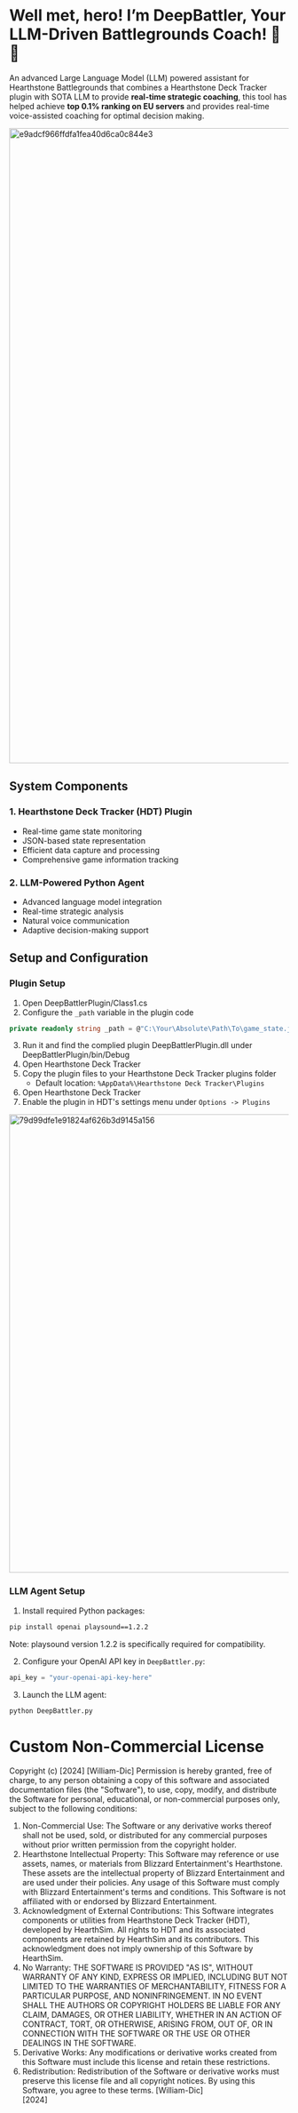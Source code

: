 # Well met, hero! I’m DeepBattler, Your LLM-Driven Battlegrounds Coach! 🍻🍻

An advanced Large Language Model (LLM) powered assistant for Hearthstone Battlegrounds that combines a Hearthstone Deck Tracker plugin with SOTA LLM to provide **real-time strategic coaching**, this tool has helped achieve **top 0.1% ranking on EU servers** and provides real-time voice-assisted coaching for optimal decision making.

<img width="1143" alt="e9adcf966ffdfa1fea40d6ca0c844e3" src="https://github.com/user-attachments/assets/daff2ce4-c499-4b9f-8232-8819e4f3e6da" />

## System Components

### 1. Hearthstone Deck Tracker (HDT) Plugin
- Real-time game state monitoring
- JSON-based state representation
- Efficient data capture and processing
- Comprehensive game information tracking

### 2. LLM-Powered Python Agent
- Advanced language model integration
- Real-time strategic analysis
- Natural voice communication
- Adaptive decision-making support

## Setup and Configuration

### Plugin Setup
1. Open DeepBattlerPlugin/Class1.cs
2. Configure the `_path` variable in the plugin code
```csharp
private readonly string _path = @"C:\Your\Absolute\Path\To\game_state.json";
```
3. Run it and find the complied plugin DeepBattlerPlugin.dll under DeepBattlerPlugin/bin/Debug
4. Open Hearthstone Deck Tracker
5. Copy the plugin files to your Hearthstone Deck Tracker plugins folder
   - Default location: `%AppData%\Hearthstone Deck Tracker\Plugins`
6. Open Hearthstone Deck Tracker
7. Enable the plugin in HDT's settings menu under `Options -> Plugins`
 <img width="825" alt="79d99dfe1e91824af626b3d9145a156" src="https://github.com/user-attachments/assets/23f41637-d517-4b79-87d5-cc6e5009ac24" />
 
### LLM Agent Setup
1. Install required Python packages:
```bash
pip install openai playsound==1.2.2
```
Note: playsound version 1.2.2 is specifically required for compatibility.

2. Configure your OpenAI API key in `DeepBattler.py`:
```python
api_key = "your-openai-api-key-here"
```

3. Launch the LLM agent:
```bash
python DeepBattler.py
```

# Custom Non-Commercial License
Copyright (c) [2024] [William-Dic]
Permission is hereby granted, free of charge, to any person obtaining a copy
of this software and associated documentation files (the "Software"), to use,
copy, modify, and distribute the Software for personal, educational, or
non-commercial purposes only, subject to the following conditions:
1. Non-Commercial Use:
   The Software or any derivative works thereof shall not be used, sold, or distributed for any commercial purposes without prior written permission from the copyright holder.
2. Hearthstone Intellectual Property:
   This Software may reference or use assets, names, or materials from Blizzard Entertainment's Hearthstone. These assets are the intellectual property of Blizzard Entertainment and are used under their policies. Any usage of this Software must comply with Blizzard Entertainment's terms and conditions. This Software is not affiliated with or endorsed by Blizzard Entertainment.
3. Acknowledgment of External Contributions:
   This Software integrates components or utilities from Hearthstone Deck Tracker (HDT), developed by HearthSim. All rights to HDT and its associated components are retained by HearthSim and its contributors. This acknowledgment does not imply ownership of this Software by HearthSim.
4. No Warranty:
   THE SOFTWARE IS PROVIDED "AS IS", WITHOUT WARRANTY OF ANY KIND, EXPRESS OR IMPLIED, INCLUDING BUT NOT LIMITED TO THE WARRANTIES OF MERCHANTABILITY, FITNESS FOR A PARTICULAR PURPOSE, AND NONINFRINGEMENT. IN NO EVENT SHALL THE AUTHORS OR COPYRIGHT HOLDERS BE LIABLE FOR ANY CLAIM, DAMAGES, OR OTHER LIABILITY, WHETHER IN AN ACTION OF CONTRACT, TORT, OR OTHERWISE, ARISING FROM, OUT OF, OR IN CONNECTION WITH THE SOFTWARE OR THE USE OR OTHER DEALINGS IN THE SOFTWARE.
5. Derivative Works:
   Any modifications or derivative works created from this Software must include this license and retain these restrictions.
6. Redistribution:
   Redistribution of the Software or derivative works must preserve this license file and all copyright notices.
By using this Software, you agree to these terms.
[William-Dic]  
[2024]
